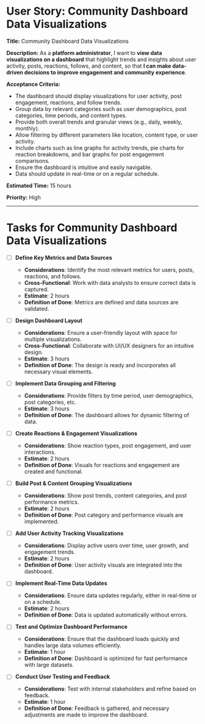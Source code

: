 # User Story: Community Dashboard Data Visualizations

**Title:** Community Dashboard Data Visualizations

**Description:**
As a **platform administrator**, I want to **view data visualizations on a dashboard** that highlight trends and insights about user activity, posts, reactions, follows, and content, so that **I can make data-driven decisions to improve engagement and community experience**.

**Acceptance Criteria:**
- The dashboard should display visualizations for user activity, post engagement, reactions, and follow trends.
- Group data by relevant categories such as user demographics, post categories, time periods, and content types.
- Provide both overall trends and granular views (e.g., daily, weekly, monthly).
- Allow filtering by different parameters like location, content type, or user activity.
- Include charts such as line graphs for activity trends, pie charts for reaction breakdowns, and bar graphs for post engagement comparisons.
- Ensure the dashboard is intuitive and easily navigable.
- Data should update in real-time or on a regular schedule.

**Estimated Time:** 15 hours

**Priority:** High

---

# Tasks for Community Dashboard Data Visualizations

- [ ] **Define Key Metrics and Data Sources**
  - **Considerations**: Identify the most relevant metrics for users, posts, reactions, and follows.
  - **Cross-Functional**: Work with data analysts to ensure correct data is captured.
  - **Estimate**: 2 hours
  - **Definition of Done**: Metrics are defined and data sources are validated.

- [ ] **Design Dashboard Layout**
  - **Considerations**: Ensure a user-friendly layout with space for multiple visualizations.
  - **Cross-Functional**: Collaborate with UI/UX designers for an intuitive design.
  - **Estimate**: 3 hours
  - **Definition of Done**: The design is ready and incorporates all necessary visual elements.

- [ ] **Implement Data Grouping and Filtering**
  - **Considerations**: Provide filters by time period, user demographics, post categories, etc.
  - **Estimate**: 3 hours
  - **Definition of Done**: The dashboard allows for dynamic filtering of data.

- [ ] **Create Reactions & Engagement Visualizations**
  - **Considerations**: Show reaction types, post engagement, and user interactions.
  - **Estimate**: 2 hours
  - **Definition of Done**: Visuals for reactions and engagement are created and functional.

- [ ] **Build Post & Content Grouping Visualizations**
  - **Considerations**: Show post trends, content categories, and post performance metrics.
  - **Estimate**: 2 hours
  - **Definition of Done**: Post category and performance visuals are implemented.

- [ ] **Add User Activity Tracking Visualizations**
  - **Considerations**: Display active users over time, user growth, and engagement trends.
  - **Estimate**: 2 hours
  - **Definition of Done**: User activity visuals are integrated into the dashboard.

- [ ] **Implement Real-Time Data Updates**
  - **Considerations**: Ensure data updates regularly, either in real-time or on a schedule.
  - **Estimate**: 2 hours
  - **Definition of Done**: Data is updated automatically without errors.

- [ ] **Test and Optimize Dashboard Performance**
  - **Considerations**: Ensure that the dashboard loads quickly and handles large data volumes efficiently.
  - **Estimate**: 1 hour
  - **Definition of Done**: Dashboard is optimized for fast performance with large datasets.

- [ ] **Conduct User Testing and Feedback**
  - **Considerations**: Test with internal stakeholders and refine based on feedback.
  - **Estimate**: 1 hour
  - **Definition of Done**: Feedback is gathered, and necessary adjustments are made to improve the dashboard.
